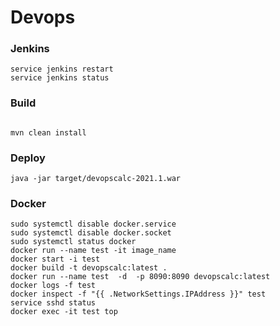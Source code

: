 # Devops

### Jenkins

 ```
 service jenkins restart
 service jenkins status
 ```

### Build

```

mvn clean install

```

### Deploy

``` 
java -jar target/devopscalc-2021.1.war
```

### Docker

```
sudo systemctl disable docker.service
sudo systemctl disable docker.socket
sudo systemctl status docker
docker run --name test -it image_name
docker start -i test
docker build -t devopscalc:latest .
docker run --name test  -d  -p 8090:8090 devopscalc:latest
docker logs -f test
docker inspect -f "{{ .NetworkSettings.IPAddress }}" test
service sshd status
docker exec -it test top
```
